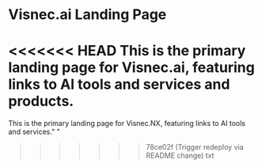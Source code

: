 # Visnec.ai Landing Page
<<<<<<< HEAD
This is the primary landing page for Visnec.ai, featuring links to AI tools and services and products.
=======
This is the primary landing page for Visnec.NX, featuring links to AI tools and services." " 
>>>>>>> 78ce02f (Trigger redeploy via README change)
txt
